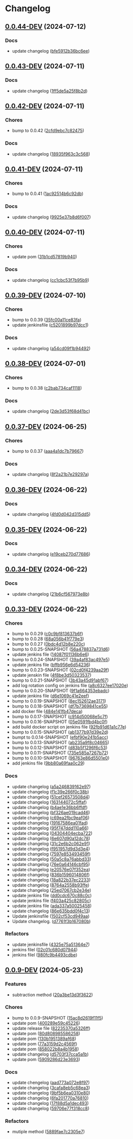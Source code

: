 # Changelog

## [0.0.44-DEV](https://github.com/klapertart/sample-app-maven-release/releases/tag/0.0.44-DEV) (2024-07-12)







### Docs

-  update changelog ([bfe5912b36bc6ee](https://github.com/klapertart/sample-app-maven-release/commit//bfe5912b36bc6ee))


## [0.0.43-DEV](https://github.com/klapertart/sample-app-maven-release/releases/tag/0.0.43-DEV) (2024-07-11)







### Docs

-  update changelog ([1ff5de5a25f8b2d](https://github.com/klapertart/sample-app-maven-release/commit//1ff5de5a25f8b2d))


## [0.0.42-DEV](https://github.com/klapertart/sample-app-maven-release/releases/tag/0.0.42-DEV) (2024-07-11)






### Chores

-  bump to 0.0.42 ([2cfd9ebc7c82475](https://github.com/klapertart/sample-app-maven-release/commit//2cfd9ebc7c82475))

### Docs

-  update changelog ([18935f963c3c568](https://github.com/klapertart/sample-app-maven-release/commit//18935f963c3c568))


## [0.0.41-DEV](https://github.com/klapertart/sample-app-maven-release/releases/tag/0.0.41-DEV) (2024-07-11)






### Chores

-  bump to 0.0.41 ([1ac92514b6c92db](https://github.com/klapertart/sample-app-maven-release/commit//1ac92514b6c92db))

### Docs

-  update changelog ([9925e37b8d6f007](https://github.com/klapertart/sample-app-maven-release/commit//9925e37b8d6f007))


## [0.0.40-DEV](https://github.com/klapertart/sample-app-maven-release/releases/tag/0.0.40-DEV) (2024-07-11)






### Chores

-  update pom ([31b1cd57819b940](https://github.com/klapertart/sample-app-maven-release/commit//31b1cd57819b940))

### Docs

-  update changelog ([cc1cbc53f7b95b9](https://github.com/klapertart/sample-app-maven-release/commit//cc1cbc53f7b95b9))


## [0.0.39-DEV](https://github.com/klapertart/sample-app-maven-release/releases/tag/0.0.39-DEV) (2024-07-10)






### Chores

-  bump to 0.0.39 ([35fc00a11ce83fa](https://github.com/klapertart/sample-app-maven-release/commit//35fc00a11ce83fa))
-  update jenkinsfile ([c5201899b97dcc1](https://github.com/klapertart/sample-app-maven-release/commit//c5201899b97dcc1))

### Docs

-  update changelog ([a54cd09f1b94492](https://github.com/klapertart/sample-app-maven-release/commit//a54cd09f1b94492))


## [0.0.38-DEV](https://github.com/klapertart/sample-app-maven-release/releases/tag/0.0.38-DEV) (2024-07-01)






### Chores

-  bump to 0.0.38 ([c2bab734caf1118](https://github.com/klapertart/sample-app-maven-release/commit//c2bab734caf1118))

### Docs

-  update changelog ([2de3d53f68d41bc](https://github.com/klapertart/sample-app-maven-release/commit//2de3d53f68d41bc))


## [0.0.37-DEV](https://github.com/klapertart/sample-app-maven-release/releases/tag/0.0.37-DEV) (2024-06-25)






### Chores

-  bump to 0.0.37 ([aaa4a1dc7b79667](https://github.com/klapertart/sample-app-maven-release/commit//aaa4a1dc7b79667))

### Docs

-  update changelog ([8f2a21b7e29297a](https://github.com/klapertart/sample-app-maven-release/commit//8f2a21b7e29297a))


## [0.0.36-DEV](https://github.com/klapertart/sample-app-maven-release/releases/tag/0.0.36-DEV) (2024-06-22)







### Docs

-  update changelog ([4fd0d042d315dd5](https://github.com/klapertart/sample-app-maven-release/commit//4fd0d042d315dd5))


## [0.0.35-DEV](https://github.com/klapertart/sample-app-maven-release/releases/tag/0.0.35-DEV) (2024-06-22)







### Docs

-  update changelog ([e19ceb270d77686](https://github.com/klapertart/sample-app-maven-release/commit//e19ceb270d77686))


## [0.0.34-DEV](https://github.com/klapertart/sample-app-maven-release/releases/tag/0.0.34-DEV) (2024-06-22)







### Docs

-  update changelog ([21b6cf567973e8b](https://github.com/klapertart/sample-app-maven-release/commit//21b6cf567973e8b))


## [0.0.33-DEV](https://github.com/klapertart/sample-app-maven-release/releases/tag/0.0.33-DEV) (2024-06-22)






### Chores

-  bump to 0.0.29 ([c0c9bf813637b6f](https://github.com/klapertart/sample-app-maven-release/commit//c0c9bf813637b6f))
-  bump to 0.0.28 ([68a056b41f779e3](https://github.com/klapertart/sample-app-maven-release/commit//68a056b41f779e3))
-  bump to 0.0.27 ([0bdc4d12b8e220c](https://github.com/klapertart/sample-app-maven-release/commit//0bdc4d12b8e220c))
-  bump to 0.0.25-SNAPSHOT ([56a478837a731d6](https://github.com/klapertart/sample-app-maven-release/commit//56a478837a731d6))
-  update jenkins file ([14087f01136b6e6](https://github.com/klapertart/sample-app-maven-release/commit//14087f01136b6e6))
-  bump to 0.0.24-SNAPSHOT ([39a4af83ac497e5](https://github.com/klapertart/sample-app-maven-release/commit//39a4af83ac497e5))
-  update jenkins file ([bffb956e6d54236](https://github.com/klapertart/sample-app-maven-release/commit//bffb956e6d54236))
-  bump to 0.0.23-SNAPSHOT ([02cd0f4239aa29f](https://github.com/klapertart/sample-app-maven-release/commit//02cd0f4239aa29f))
-  update jenskin file ([4f8be3d50323537](https://github.com/klapertart/sample-app-maven-release/commit//4f8be3d50323537))
-  bump to 0.0.21-SNAPSHOT ([3b43a45d91abf67](https://github.com/klapertart/sample-app-maven-release/commit//3b43a45d91abf67))
-  add log rotation config on jenkins file ([a8c6327ee17020e](https://github.com/klapertart/sample-app-maven-release/commit//a8c6327ee17020e))
-  bump to 0.0.20-SNAPSHOT ([9f1a664353ebadc](https://github.com/klapertart/sample-app-maven-release/commit//9f1a664353ebadc))
-  update jenkins file ([d6e1069c41e2eef](https://github.com/klapertart/sample-app-maven-release/commit//d6e1069c41e2eef))
-  bump to 0.0.19-SNAPSHOT ([8ec152612ae3171](https://github.com/klapertart/sample-app-maven-release/commit//8ec152612ae3171))
-  bump to 0.0.18-SNAPSHOT ([df7b7369841ce55](https://github.com/klapertart/sample-app-maven-release/commit//df7b7369841ce55))
-  add docker file ([484e141fb47deca](https://github.com/klapertart/sample-app-maven-release/commit//484e141fb47deca))
-  bump to 0.0.17-SNAPSHOT ([c914d50068e5c7f](https://github.com/klapertart/sample-app-maven-release/commit//c914d50068e5c7f))
-  bump to 0.0.16-SNAPSHOT ([05e0591fbd4bc0f](https://github.com/klapertart/sample-app-maven-release/commit//05e0591fbd4bc0f))
-  add build docker script on jenkins file ([92fb91d61a1c77e](https://github.com/klapertart/sample-app-maven-release/commit//92fb91d61a1c77e))
-  bump to 0.0.15-SNAPSHOT ([ab1377b97d39e2d](https://github.com/klapertart/sample-app-maven-release/commit//ab1377b97d39e2d))
-  bumpt to 0.0.14-SNAPSHOT ([efbf90e241b5acc](https://github.com/klapertart/sample-app-maven-release/commit//efbf90e241b5acc))
-  bump to 0.0.13-SNAPSHOT ([ab235a9f8c04665](https://github.com/klapertart/sample-app-maven-release/commit//ab235a9f8c04665))
-  bump to 0.0.12-SNAPSHOT ([d83b5f1296f6c53](https://github.com/klapertart/sample-app-maven-release/commit//d83b5f1296f6c53))
-  bump to 0.0.11-SNAPSHOT ([735e585a7267b72](https://github.com/klapertart/sample-app-maven-release/commit//735e585a7267b72))
-  bump to 0.0.10-SNAPSHOT ([96763e86d5501e0](https://github.com/klapertart/sample-app-maven-release/commit//96763e86d5501e0))
-  add jenkins file ([9bb80a69faa0c29](https://github.com/klapertart/sample-app-maven-release/commit//9bb80a69faa0c29))

### Docs

-  update changelog ([a5a246839162e97](https://github.com/klapertart/sample-app-maven-release/commit//a5a246839162e97))
-  update changelog ([f1c39e266f0c38b](https://github.com/klapertart/sample-app-maven-release/commit//f1c39e266f0c38b))
-  update changelog ([51cef26573508d4](https://github.com/klapertart/sample-app-maven-release/commit//51cef26573508d4))
-  update changelog ([163144072c5ffaf](https://github.com/klapertart/sample-app-maven-release/commit//163144072c5ffaf))
-  update changelog ([b4ae1e36bb6ffdf](https://github.com/klapertart/sample-app-maven-release/commit//b4ae1e36bb6ffdf))
-  update changelog ([bf326ae019cad46](https://github.com/klapertart/sample-app-maven-release/commit//bf326ae019cad46))
-  update changelog ([c69ea2fbc9eaf06](https://github.com/klapertart/sample-app-maven-release/commit//c69ea2fbc9eaf06))
-  update changelog ([19167586ea01fad](https://github.com/klapertart/sample-app-maven-release/commit//19167586ea01fad))
-  update changelog ([95f747ddd110a66](https://github.com/klapertart/sample-app-maven-release/commit//95f747ddd110a66))
-  update changelog ([04304404ecba722](https://github.com/klapertart/sample-app-maven-release/commit//04304404ecba722))
-  update changelog ([6e607d90a12dc78](https://github.com/klapertart/sample-app-maven-release/commit//6e607d90a12dc78))
-  update changelog ([31c2e6b2c062e91](https://github.com/klapertart/sample-app-maven-release/commit//31c2e6b2c062e91))
-  update changelog ([f951957d9d3d3e4](https://github.com/klapertart/sample-app-maven-release/commit//f951957d9d3d3e4))
-  update changelog ([7597e853493459f](https://github.com/klapertart/sample-app-maven-release/commit//7597e853493459f))
-  update changelog ([50a5c8a76abbd33](https://github.com/klapertart/sample-app-maven-release/commit//50a5c8a76abbd33))
-  update changelog ([76e0a64146cbf95](https://github.com/klapertart/sample-app-maven-release/commit//76e0a64146cbf95))
-  update changelog ([e20576e07f352ea](https://github.com/klapertart/sample-app-maven-release/commit//e20576e07f352ea))
-  update changelog ([836b1596014806f](https://github.com/klapertart/sample-app-maven-release/commit//836b1596014806f))
-  update changelog ([18a822b37ec2233](https://github.com/klapertart/sample-app-maven-release/commit//18a822b37ec2233))
-  update changelog ([8764a2558b93ffe](https://github.com/klapertart/sample-app-maven-release/commit//8764a2558b93ffe))
-  update changelog ([25ed7067cb2e34e](https://github.com/klapertart/sample-app-maven-release/commit//25ed7067cb2e34e))
-  update jenkins file ([dd0cdc670c88c0c](https://github.com/klapertart/sample-app-maven-release/commit//dd0cdc670c88c0c))
-  update jenkins file ([f403a425c82805c](https://github.com/klapertart/sample-app-maven-release/commit//f403a425c82805c))
-  update jenkins file ([ada337a50025458](https://github.com/klapertart/sample-app-maven-release/commit//ada337a50025458))
-  update changelog ([86e635bdd0f4c13](https://github.com/klapertart/sample-app-maven-release/commit//86e635bdd0f4c13))
-  Update jenkinsfile ([1502cf53cd949aa](https://github.com/klapertart/sample-app-maven-release/commit//1502cf53cd949aa))
-  Update changelog. ([d7761f3b167080b](https://github.com/klapertart/sample-app-maven-release/commit//d7761f3b167080b))

### Refactors

-  update jenkinsfile ([4325e75a51364e7](https://github.com/klapertart/sample-app-maven-release/commit//4325e75a51364e7))
-  jenkins filel ([02c01c680d07944](https://github.com/klapertart/sample-app-maven-release/commit//02c01c680d07944))
-  jenkins filel ([980fc9b4493cdbe](https://github.com/klapertart/sample-app-maven-release/commit//980fc9b4493cdbe))

## [0.0.9-DEV](https://github.com/klapertart/sample-app-maven-release/releases/tag/0.0.9-DEV) (2024-05-23)



### Features

-  subtraction method ([20a3be13d3f3622](https://github.com/klapertart/sample-app-maven-release/commit//20a3be13d3f3622))



### Chores

-  bump to 0.0.9-SNAPSHOT ([15ac8d2619f11f5](https://github.com/klapertart/sample-app-maven-release/commit//15ac8d2619f11f5))
-  update pom ([400289e59c45226](https://github.com/klapertart/sample-app-maven-release/commit//400289e59c45226))
-  update release file ([82235370a5326ff](https://github.com/klapertart/sample-app-maven-release/commit//82235370a5326ff))
-  update pom ([80d808985586258](https://github.com/klapertart/sample-app-maven-release/commit//80d808985586258))
-  update pom ([130b1951389af68](https://github.com/klapertart/sample-app-maven-release/commit//130b1951389af68))
-  update pom ([77a3159d2c4569f](https://github.com/klapertart/sample-app-maven-release/commit//77a3159d2c4569f))
-  update pom ([858022b8a4b1958](https://github.com/klapertart/sample-app-maven-release/commit//858022b8a4b1958))
-  update changelog ([d5703f37cca5a1b](https://github.com/klapertart/sample-app-maven-release/commit//d5703f37cca5a1b))
-  update pom ([5909286d23e3693](https://github.com/klapertart/sample-app-maven-release/commit//5909286d23e3693))

### Docs

-  update chengelog ([aad773a072e8f97](https://github.com/klapertart/sample-app-maven-release/commit//aad773a072e8f97))
-  update changelog ([3cafa8eb5c68ea3](https://github.com/klapertart/sample-app-maven-release/commit//3cafa8eb5c68ea3))
-  update changelog ([9bf5b6ea0310e80](https://github.com/klapertart/sample-app-maven-release/commit//9bf5b6ea0310e80))
-  update changelog ([6fa201770a76810](https://github.com/klapertart/sample-app-maven-release/commit//6fa201770a76810))
-  update changelog ([17f88d5a1dec493](https://github.com/klapertart/sample-app-maven-release/commit//17f88d5a1dec493))
-  update changelog ([59706e77f318cc8](https://github.com/klapertart/sample-app-maven-release/commit//59706e77f318cc8))

### Refactors

-  mutiple method ([5889fae7c2305e7](https://github.com/klapertart/sample-app-maven-release/commit//5889fae7c2305e7))

